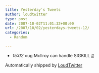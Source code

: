 ```yaml
---
title: Yesterday’s Tweets
author: loudtwitter
type: post
date: 2007-10-02T11:01:32+00:00
url: /2007/10/02/yesterdays-tweets-12/
categories:
  - Random

---
```

  * _15:02_ oug McIlroy can handle SIGKILL [#][1]

Automatically shipped by [LoudTwitter][2]

 [1]: http://twitter.com/dangoor/statuses/305527602
 [2]: http://www.loudtwitter.com